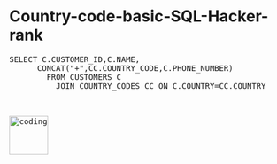 # Country-code-basic-SQL-Hacker-rank
<pre>SELECT C.CUSTOMER_ID,C.NAME,
      CONCAT("+",CC.COUNTRY_CODE,C.PHONE_NUMBER)
        FROM CUSTOMERS C 
          JOIN COUNTRY_CODES CC ON C.COUNTRY=CC.COUNTRY
<pre/>
                                                          
                                                          <img algn="right" alt="coding durgesh kumar" width ="70" height="70" align="left" src="https://media3.giphy.com/media/H4zuMszyEiULul0iq0/giphy.gif?cid=6c09b9528xckz63n8lbuucquyonvwkden20wd19ocjeqtgri&rid=giphy.gif&ct=s">

